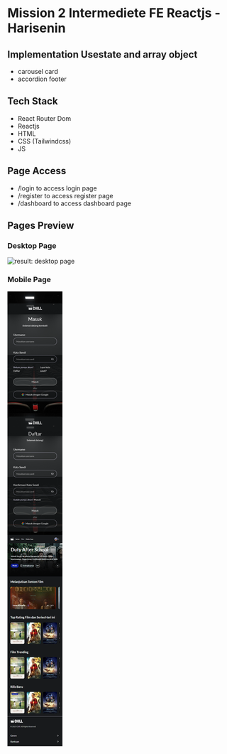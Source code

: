 # Mission 2 Intermediete FE Reactjs - Harisenin

## Implementation Usestate and array object

- carousel card
- accordion footer

## Tech Stack

- React Router Dom
- Reactjs
- HTML
- CSS (Tailwindcss)
- JS

## Page Access

- /login to access login page
- /register to access register page
- /dashboard to access dashboard page

## Pages Preview

### Desktop Page

![result: desktop page](./src/assets/img/result-desktop.png)

### Mobile Page

![result: desktop page](./src/assets/img/result-mobile.png)
